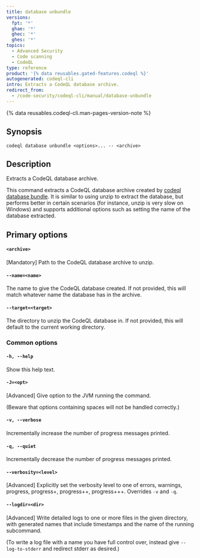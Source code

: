 ```yaml
---
title: database unbundle
versions:
  fpt: '*'
  ghae: '*'
  ghec: '*'
  ghes: '*'
topics:
  - Advanced Security
  - Code scanning
  - CodeQL
type: reference
product: '{% data reusables.gated-features.codeql %}'
autogenerated: codeql-cli
intro: Extracts a CodeQL database archive.
redirect_from:
  - /code-security/codeql-cli/manual/database-unbundle
---
```



<!-- Content after this section is automatically generated -->

{% data reusables.codeql-cli.man-pages-version-note %}

## Synopsis

```shell{:copy}
codeql database unbundle <options>... -- <archive>
```

## Description

Extracts a CodeQL database archive.

This command extracts a CodeQL database archive created by [codeql database bundle](/code-security/codeql-cli/codeql-cli-manual/database-bundle). It is similar to using unzip to extract the database, but performs better in certain scenarios (for instance, unzip is very slow on Windows) and supports additional options such as setting the name of the database extracted.

## Primary options

#### `<archive>`

\[Mandatory] Path to the CodeQL database archive to unzip.

#### `--name=<name>`

The name to give the CodeQL database created. If not provided, this will
match whatever name the database has in the archive.

#### `--target=<target>`

The directory to unzip the CodeQL database in. If not provided, this
will default to the current working directory.

### Common options

#### `-h, --help`

Show this help text.

#### `-J=<opt>`

\[Advanced] Give option to the JVM running the command.

(Beware that options containing spaces will not be handled correctly.)

#### `-v, --verbose`

Incrementally increase the number of progress messages printed.

#### `-q, --quiet`

Incrementally decrease the number of progress messages printed.

#### `--verbosity=<level>`

\[Advanced] Explicitly set the verbosity level to one of errors,
warnings, progress, progress+, progress++, progress+++. Overrides `-v`
and `-q`.

#### `--logdir=<dir>`

\[Advanced] Write detailed logs to one or more files in the given
directory, with generated names that include timestamps and the name of
the running subcommand.

(To write a log file with a name you have full control over, instead
give `--log-to-stderr` and redirect stderr as desired.)
